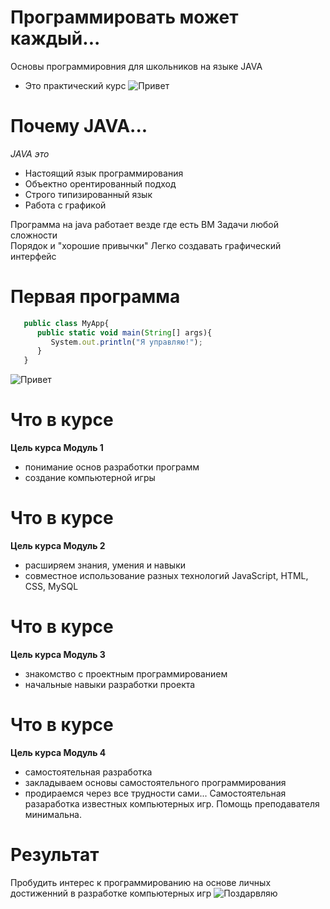 # Программировать может каждый...

Основы программировния для школьников на языке JAVA 
  - Это практический курс
![Привет](https://syrkop.github.io/slides/java/Practic.png) 


# Почему JAVA...

*JAVA это*
 - Настоящий язык программирования
 - Объектно орентированный подход
 - Строго типизированный язык
 - Работа с графикой
    
Программа на java работает везде где есть ВМ
Задачи любой сложности   
Порядок и "хорошие привычки"
Легко создавать графический интерфейс

# Первая программа

```javascript
   public class MyApp{
      public static void main(String[] args){
         System.out.println("Я управляю!");
      }
   }
 ```
  ![Привет](https://syrkop.github.io/slides/java/Java-Duke.png)
  
# Что в курсе
   **Цель курса Модуль 1**
   - понимание основ разработки программ
   - создание компьютерной игры
   
# Что в курсе
   **Цель курса Модуль 2**
   - расширяем знания, умения и навыки
   - совместное использование разных технологий
      JavaScript, HTML, CSS, MySQL

# Что в курсе
   **Цель курса Модуль 3**
   - знакомство с проектным программированием
   - начальные навыки разработки проекта

# Что в курсе
   **Цель курса Модуль 4**
   - самостоятельная разработка
   - закладываем основы самостоятельного программирования
   - продираемся через все трудности сами...
Самостоятельная разаработка известных компьютерных игр. Помощь преподавателя минимальна.

# Результат
   
   Пробудить интерес к программированию на основе личных достиженний в разработке компьютерных игр
   ![Поздарвляю](https://syrkop.github.io/slides/java/ReadBook.png)
